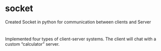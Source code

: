 # socket
Created Socket in python for communication between clients and Server 
#
Implemented four types of client-server systems. The client will chat
with a custom “calculator” server.
